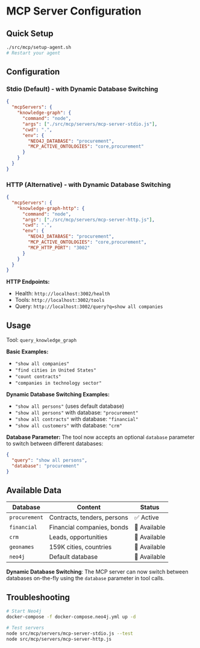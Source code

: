 # MCP Server Configuration

## Quick Setup

```bash
./src/mcp/setup-agent.sh
# Restart your agent
```

## Configuration

### Stdio (Default) - with Dynamic Database Switching
```json
{
  "mcpServers": {
    "knowledge-graph": {
      "command": "node",
      "args": ["./src/mcp/servers/mcp-server-stdio.js"],
      "cwd": ".",
      "env": {
        "NEO4J_DATABASE": "procurement",
        "MCP_ACTIVE_ONTOLOGIES": "core,procurement"
      }
    }
  }
}
```

### HTTP (Alternative) - with Dynamic Database Switching
```json
{
  "mcpServers": {
    "knowledge-graph-http": {
      "command": "node",
      "args": ["./src/mcp/servers/mcp-server-http.js"],
      "cwd": ".",
      "env": {
        "NEO4J_DATABASE": "procurement",
        "MCP_ACTIVE_ONTOLOGIES": "core,procurement",
        "MCP_HTTP_PORT": "3002"
      }
    }
  }
}
```

**HTTP Endpoints:**
- Health: `http://localhost:3002/health`
- Tools: `http://localhost:3002/tools`
- Query: `http://localhost:3002/query?q=show all companies`

## Usage

Tool: `query_knowledge_graph`

**Basic Examples:**
- `"show all companies"`
- `"find cities in United States"`
- `"count contracts"`
- `"companies in technology sector"`

**Dynamic Database Switching Examples:**
- `"show all persons"` (uses default database)
- `"show all persons"` with database: `"procurement"`
- `"show all contracts"` with database: `"financial"`
- `"show all customers"` with database: `"crm"`

**Database Parameter:**
The tool now accepts an optional `database` parameter to switch between different databases:
```json
{
  "query": "show all persons",
  "database": "procurement"
}
```

## Available Data

| Database | Content | Status |
|----------|---------|--------|
| `procurement` | Contracts, tenders, persons | ✅ Active |
| `financial` | Financial companies, bonds | 🔄 Available |
| `crm` | Leads, opportunities | 🔄 Available |
| `geonames` | 159K cities, countries | 🔄 Available |
| `neo4j` | Default database | 🔄 Available |

**Dynamic Database Switching**: The MCP server can now switch between databases on-the-fly using the `database` parameter in tool calls.

## Troubleshooting

```bash
# Start Neo4j
docker-compose -f docker-compose.neo4j.yml up -d

# Test servers
node src/mcp/servers/mcp-server-stdio.js --test
node src/mcp/servers/mcp-server-http.js
``` 
